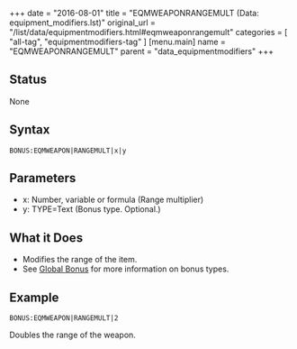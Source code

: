 +++
date = "2016-08-01"
title = "EQMWEAPONRANGEMULT (Data: equipment_modifiers.lst)"
original_url = "/list/data/equipmentmodifiers.html#eqmweaponrangemult"
categories = [ "all-tag", "equipmentmodifiers-tag" ]
[menu.main]
    name = "EQMWEAPONRANGEMULT"
    parent = "data_equipmentmodifiers"
+++

## Status

None

## Syntax

`BONUS:EQMWEAPON|RANGEMULT|x|y`

## Parameters

-   x: Number, variable or formula (Range multiplier)
-   y: TYPE=Text (Bonus type. Optional.)



What it Does
------------

-   Modifies the range of the item.
-   See [Global Bonus](/list/global/bonus.html) for more information on
    bonus types.

Example
-------

`BONUS:EQMWEAPON|RANGEMULT|2`

Doubles the range of the weapon.

